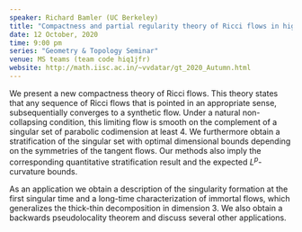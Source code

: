 ```yaml
---
speaker: Richard Bamler (UC Berkeley)
title: "Compactness and partial regularity theory of Ricci flows in higher dimensions"
date: 12 October, 2020
time: 9:00 pm
series: "Geometry & Topology Seminar"
venue: MS teams (team code hiq1jfr)
website: http://math.iisc.ac.in/~vvdatar/gt_2020_Autumn.html
---
```


We present a new compactness theory of Ricci flows. This theory states that any sequence of Ricci flows that is pointed in an appropriate sense, 
subsequentially converges to a synthetic flow. Under a natural non-collapsing condition, this limiting flow is smooth on the complement of a singular 
set of parabolic codimension at least 4. We furthermore obtain a stratification of the singular set with optimal dimensional bounds depending on the 
symmetries of the tangent flows. Our methods also imply the corresponding quantitative stratification result and  the expected $L^p$-curvature bounds.

As an application we obtain a description of the singularity formation at the first singular time and a long-time characterization of immortal flows, 
which generalizes the thick-thin decomposition in dimension 3. We also obtain a backwards pseudolocality theorem and discuss several other applications.
